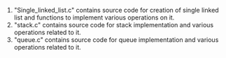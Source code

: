 1. "Single_linked_list.c" contains source code for creation of single linked list and functions to implement various operations on it.
2. "stack.c" contains source code for stack implementation and various operations related to it.
3. "queue.c" contains source code for queue implementation and various operations related to it.
